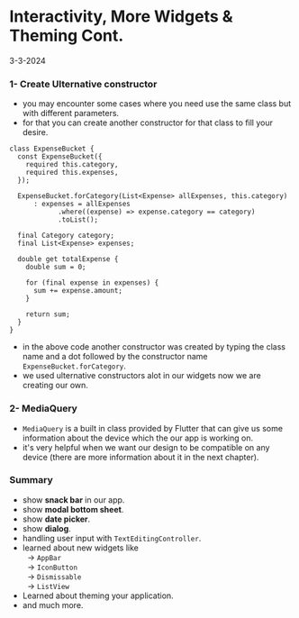 # Interactivity, More Widgets & Theming Cont.
3-3-2024

### 1- Create Ulternative constructor
* you may encounter some cases where you need use the same class but with different parameters.
* for that you can create another constructor for that class to fill your desire.
```
class ExpenseBucket {
  const ExpenseBucket({
    required this.category,
    required this.expenses,
  });

  ExpenseBucket.forCategory(List<Expense> allExpenses, this.category)
      : expenses = allExpenses
            .where((expense) => expense.category == category)
            .toList();

  final Category category;
  final List<Expense> expenses;

  double get totalExpense {
    double sum = 0;

    for (final expense in expenses) {
      sum += expense.amount;
    }

    return sum;
  }
}
```
* in the above code another constructor was created by typing the class name and a dot followed by the constructor name `ExpenseBucket.forCategory`.
* we used ulternative constructors alot in our widgets now we are creating our own.

### 2- MediaQuery
* `MediaQuery` is a built in class provided by Flutter that can give us some information about the device which the our app is working on.
* it's very helpful when we want our design to be compatible on any device (there are more information about it in the next chapter).


### Summary
* show **snack bar** in our app.
* show **modal bottom sheet**.
* show **date picker**.
* show **dialog**.
* handling user input with `TextEditingController`.
* learned about new widgets like<br>
&nbsp; -> `AppBar`<br>
&nbsp; -> `IconButton`<br>
&nbsp; -> `Dismissable`<br>
&nbsp; -> `ListView`<br>
* Learned about theming your application.
* and much more.
